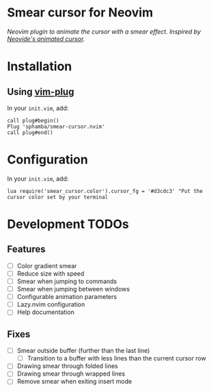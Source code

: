 # Smear cursor for Neovim

_Neovim plugin to animate the cursor with a smear effect. Inspired by [Neovide's animated cursor](https://neovide.dev/features.html#animated-cursor)._


# Installation

## Using [vim-plug](https://github.com/junegunn/vim-plug)

In your `init.vim`, add:

```vim
call plug#begin()
Plug 'sphamba/smear-cursor.nvim'
call plug#end()
```


# Configuration

In your `init.vim`, add:
```vim
lua require('smear_cursor.color').cursor_fg = '#d3cdc3' "Put the cursor color set by your terminal
```


# Development TODOs

## Features

- [ ] Color gradient smear
- [ ] Reduce size with speed
- [ ] Smear when jumping to commands
- [ ] Smear when jumping between windows
- [ ] Configurable animation parameters
- [ ] Lazy.nvim configuration
- [ ] Help documentation

## Fixes

- [ ] Smear outside buffer (further than the last line)
  - [ ] Transition to a buffer with less lines than the current cursor row
- [ ] Drawing smear through folded lines
- [ ] Drawing smear through wrapped lines
- [ ] Remove smear when exiting insert mode
